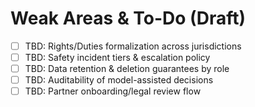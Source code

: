 # Weak Areas & To-Do (Draft)
- [ ] TBD: Rights/Duties formalization across jurisdictions
- [ ] TBD: Safety incident tiers & escalation policy
- [ ] TBD: Data retention & deletion guarantees by role
- [ ] TBD: Auditability of model-assisted decisions
- [ ] TBD: Partner onboarding/legal review flow
